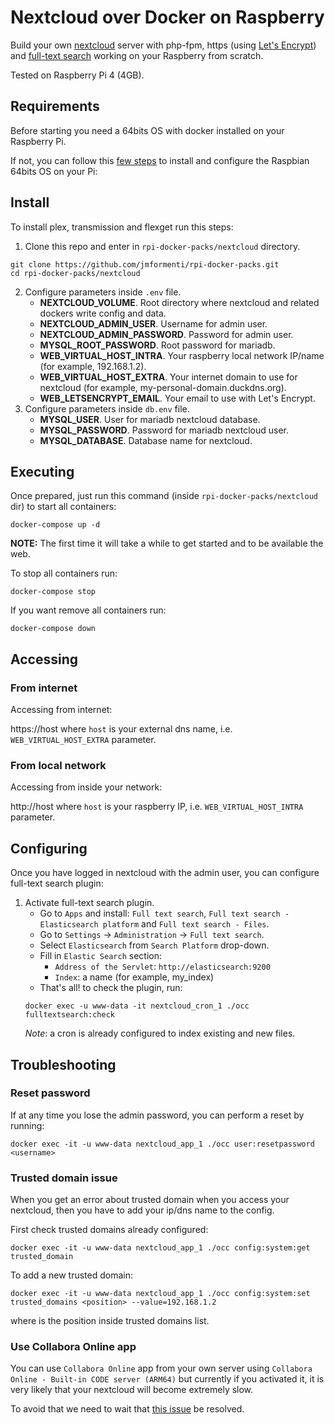 # Nextcloud over Docker on Raspberry

Build your own [nextcloud](https://nextcloud.com/) server with php-fpm, https (using [Let's Encrypt](https://letsencrypt.org/)) and [full-text search](https://apps.nextcloud.com/apps/fulltextsearch) working on your Raspberry from scratch.

Tested on Raspberry Pi 4 (4GB).

## Requirements

Before starting you need a 64bits OS with docker installed on your Raspberry Pi.

If not, you can follow this [few steps](../INSTALL_OS.md) to install and configure the Raspbian 64bits OS on your Pi:
 
## Install

To install plex, transmission and flexget run this steps:
1. Clone this repo and enter in ``rpi-docker-packs/nextcloud`` directory.
```
git clone https://github.com/jmformenti/rpi-docker-packs.git
cd rpi-docker-packs/nextcloud
```
2. Configure parameters inside `.env` file.
	* **NEXTCLOUD_VOLUME**. Root directory where nextcloud and related dockers write config and data.
	* **NEXTCLOUD_ADMIN_USER**. Username for admin user.
	* **NEXTCLOUD_ADMIN_PASSWORD**. Password for admin user.
	* **MYSQL_ROOT_PASSWORD**. Root password for mariadb.
	* **WEB_VIRTUAL_HOST_INTRA**. Your raspberry local network IP/name (for example, 192.168.1.2).
	* **WEB_VIRTUAL_HOST_EXTRA**. Your internet domain to use for nextcloud (for example, my-personal-domain.duckdns.org).
	* **WEB_LETSENCRYPT_EMAIL**. Your email to use with Let's Encrypt.
3. Configure parameters inside `db.env` file.
	* **MYSQL_USER**. User for mariadb nextcloud database.
	* **MYSQL_PASSWORD**. Password for mariadb nextcloud user.
	* **MYSQL_DATABASE**. Database name for nextcloud.

## Executing

Once prepared, just run this command (inside ``rpi-docker-packs/nextcloud`` dir) to start all containers:
```
docker-compose up -d
```
**NOTE:** The first time it will take a while to get started and to be available the web.

To stop all containers run:
```
docker-compose stop
```
If you want remove all containers run:
```
docker-compose down
```

## Accessing

### From internet

Accessing from internet:

https://host
where `host` is your external dns name, i.e. `WEB_VIRTUAL_HOST_EXTRA` parameter.

### From local network

Accessing from inside your network:

http://host
where `host` is your raspberry IP, i.e. `WEB_VIRTUAL_HOST_INTRA` parameter.
 
## Configuring

Once you have logged in nextcloud with the admin user, you can configure full-text search plugin:

1. Activate full-text search plugin.
	* Go to `Apps` and install: `Full text search`, `Full text search - Elasticsearch platform` and `Full text search - Files`.
	* Go to `Settings` -> `Administration` -> `Full text search`.
	* Select `Elasticsearch` from `Search Platform` drop-down.
	* Fill in `Elastic Search` section:
		* `Address of the Servlet`: `http://elasticsearch:9200`
		* `Index`: a name (for example, my_index)
	* That's all! to check the plugin, run:
	```
	docker exec -u www-data -it nextcloud_cron_1 ./occ fulltextsearch:check
	```
	*Note*: a cron is already configured to index existing and new files.

## Troubleshooting

### Reset password

If at any time you lose the admin password, you can perform a reset by running:
```
docker exec -it -u www-data nextcloud_app_1 ./occ user:resetpassword <username>
```
### Trusted domain issue

When you get an error about trusted domain when you access your nextcloud, then you have to add your ip/dns name to the config.

First check trusted domains already configured:
```
docker exec -it -u www-data nextcloud_app_1 ./occ config:system:get trusted_domain
```
To add a new trusted domain:
```
docker exec -it -u www-data nextcloud_app_1 ./occ config:system:set trusted_domains <position> --value=192.168.1.2
```
where <position> is the position inside trusted domains list.

### Use Collabora Online app

You can use `Collabora Online` app from your own server using `Collabora Online - Built-in CODE server (ARM64)` but currently if you activated it, it is very likely that your nextcloud will become extremely slow.

To avoid that we need to wait that [this issue](https://github.com/nextcloud/richdocuments/issues/1282) be resolved.
